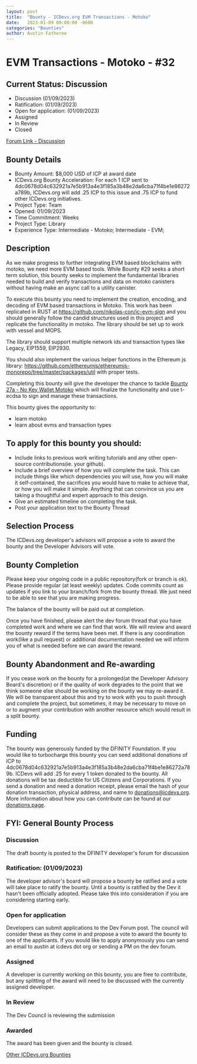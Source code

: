 ```yaml
---
layout: post
title:  "Bounty - ICDevs.org EVM Transactions - Motoko"
date:   2023-01-09 00:00:00 -0600
categories: "Bounties"
author: Austin Fatheree
---
```


# EVM Transactions - Motoko - #32

## Current Status: Discussion

* Discussion (01/09/2023)
* Ratification: (01/09/2023) 
* Open for application: (01/09/2023)
* Assigned 
* In Review 
* Closed 

[Forum Link - Discussion](https://forum.dfinity.org/t/open-icdevs-org-bounty-32-evm-transactions-motoko-8-000/17884/1)

## Bounty Details

* Bounty Amount: $8,000 USD of ICP at award date
* ICDevs.org Bounty Acceleration: For each 1 ICP sent to 4dc0678d04c632921a7e5b913a4e3f185a3b48e2da6cba71f4be1e86272a789b, ICDevs.org will add  .25 ICP to this issue and .75 ICP to fund other ICDevs.org initiatives.
* Project Type: Team
* Opened: 01/09/2023
* Time Commitment: Weeks
* Project Type: Library
* Experience Type: Intermediate - Motoko; Intermediate - EVM;

## Description

As we make progress to further integrating EVM based blockchains with motoko, we need more EVM based tools.  While Bounty #29 seeks a short term solution, this bounty seeks to implement the fundamental libraries needed to build and verify transactions and data on motoko canisters without having make an async call to a utility canister.

To execute this bounty you need to implement the creation, encoding, and decoding of EVM based transactions in Motoko. This work has been replicated in RUST at https://github.com/nikolas-con/ic-evm-sign and you should generally follow the candid structures used in this project and replicate the functionality in motoko. The library should be set up to work with vessel and MOPS.

The library should support multiple network ids and transaction types like Legacy, EIP1559, EIP2930.

You should also implement the various helper functions in the Ethereum js library:  https://github.com/ethereumjs/ethereumjs-monorepo/tree/master/packages/util with proper tests.

Completing this bounty will give the developer the chance to tackle [Bounty 27a - No Key Wallet Motoko](/bounties/2022/09/14/NoKey-Wallet-Motoko.html) which will finalize the functionality and use t-ecdsa to sign and manage these transactions.

This bounty gives the opportunity to:

* learn motoko
* learn about evms and transaction types

## To apply for this bounty you should:

* Include links to previous work writing tutorials and any other open-source contributions(ie. your github).
* Include a brief overview of how you will complete the task. This can include things like which dependencies you will use, how you will make it self-contained, the sacrifices you would have to make to achieve that, or how you will make it simple. Anything that can convince us you are taking a thoughtful and expert approach to this design.
* Give an estimated timeline on completing the task.
* Post your application text to the Bounty Thread

## Selection Process

The ICDevs.org developer's advisors will propose a vote to award the bounty and the Developer Advisors will vote.

## Bounty Completion

Please keep your ongoing code in a public repository(fork or branch is ok). Please provide regular (at least weekly) updates.  Code commits count as updates if you link to your branch/fork from the bounty thread.  We just need to be able to see that you are making progress.

The balance of the bounty will be paid out at completion.

Once you have finished, please alert the dev forum thread that you have completed work and where we can find that work.  We will review and award the bounty reward if the terms have been met.  If there is any coordination work(like a pull request) or additional documentation needed we will inform you of what is needed before we can award the reward.

## Bounty Abandonment and Re-awarding

If you cease work on the bounty for a prolonged(at the Developer Advisory Board's discretion) or if the quality of work degrades to the point that we think someone else should be working on the bounty we may re-award it.  We will be transparent about this and try to work with you to push through and complete the project, but sometimes, it may be necessary to move on or to augment your contribution with another resource which would result in a split bounty.

## Funding

The bounty was generously funded by the DFINITY Foundation. If you would like to turbocharge this bounty you can seed additional donations of ICP to 4dc0678d04c632921a7e5b913a4e3f185a3b48e2da6cba71f4be1e86272a789b.  ICDevs will add .25 for every 1 token donated to the bounty.  All donations will be tax deductible for US Citizens and Corporations.  If you send a donation and need a donation receipt, please email the hash of your donation transaction, physical address, and name to donations@icdevs.org.  More information about how you can contribute can be found at our [donations page](https://icdevs.org/donations.html).


## FYI: General Bounty Process

### Discussion

The draft bounty is posted to the DFINITY developer's forum for discussion

### Ratification: (01/09/2023)

The developer advisor's board will propose a bounty be ratified and a vote will take place to ratify the bounty.  Until a bounty is ratified by the Dev it hasn't been officially adopted. Please take this into consideration if you are considering starting early.

### Open for application

Developers can submit applications to the Dev Forum post.  The council will consider these as they come in and propose a vote to award the bounty to one of the applicants.  If you would like to apply anonymously you can send an email to austin at icdevs dot org or sending a PM on the dev forum.

### Assigned

A developer is currently working on this bounty, you are free to contribute, but any splitting of the award will need to be discussed with the currently assigned developer.

### In Review

The Dev Council is reviewing the submission

### Awarded

The award has been given and the bounty is closed.



[Other ICDevs.org Bounties](https://icdevs.org/bounties.html)

